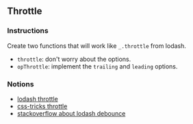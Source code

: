 ## Throttle

### Instructions

Create two functions that will work like `_.throttle` from lodash.

- `throttle`: don't worry about the options.
- `opThrottle`: implement the `trailing` and `leading` options.

### Notions

- [lodash throttle](https://lodash.com/docs/4.17.15#throttle)
- [css-tricks throttle](https://css-tricks.com/debouncing-throttling-explained-examples/#throttle)
- [stackoverflow about lodash debounce](https://stackoverflow.com/questions/24079736/confused-about-the-maxwait-option-for-lodashs-debounce-method)

